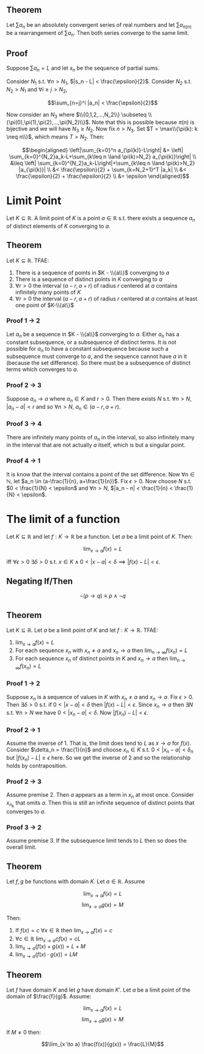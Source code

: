 ## Theorem

Let $\sum a_n$ be an absolutely convergent series of real numbers and let $\sum a_{\pi(n)}$ be a rearrangement of $\sum a_n$. Then both series converge to the same limit.

## Proof

Suppose $\sum a_n = L$ and let $s_n$ be the sequence of partial sums. 

Consider $N_1$ s.t. $\forall n > N_1$, $|s_n - L| < \frac{\epsilon}{2}$. Consider $N_2$ s.t. $N_2 > N_1$ and $\forall i \geq j > N_2$,

$$\sum_{n=j}^i |a_n| < \frac{\epsilon}{2}$$

Now consider an $N_3$ where $\\{0,1,2,...,N_2\\} \subseteq \\{\pi(0),\pi(1),\pi(2),...,\pi(N_2)\\}$. Note that this is possible because $\pi(n)$ is bijective and we will have $N_3 \geq N_2$. Now fix $n > N_3$. Set $T = \max\\{\pi(k): k \neq n\\}$, which means $T > N_2$. Then:

$$\begin{aligned}
\left|\sum_{k=0}^n a_{\pi(k)}-L\right| &= \left| \sum_{k=0}^{N_2}a_k-L+\sum_{k\leq n \land \pi(k)>N_2} a_{\pi(k)}\right| \\
&\leq \left| \sum_{k=0}^{N_2}a_k-L\right|+\sum_{k\leq n \land \pi(k)>N_2} |a_{\pi(k)}| \\
&< \frac{\epsilon}{2} + \sum_{k=N_2+1}^T |a_k| \\
&< \frac{\epsilon}{2} + \frac{\epsilon}{2} \\
&= \epsilon
\end{aligned}$$

# Limit Point

Let $K \subseteq \mathbb{R}$. A limit point of $K$ is a point $a \in \mathbb{R}$ s.t. there exists a sequence $a_n$ of distinct elements of $K$ converging to $a$. 

## Theorem

Let $K \subseteq \mathbb{R}$. TFAE:

1. There is a sequence of points in $K - \\{a\\}$ converging to $a$
2. There is a sequence of distinct points in $K$ converging to $a$
3. $\forall r > 0$ the interval $(a-r, a+r)$ of radius $r$ centered at $a$ contains infinitely many points of $K$
4. $\forall r > 0$ the interval $(a-r, a+r)$ of radius $r$ centered at $a$ contains at least one point of $K-\\{a\\}$

### Proof 1 -> 2

Let $a_n$ be a sequence in $K - \\{a\\}$ converging to $a$. Either $a_n$ has a constant subsequence, or a subsequence of distinct terms. It is not possible for $a_n$ to have a constant subsequence because such a subsequence must converge to $a$, and the sequence cannot have $a$ in it (because the set difference). So there must be a subsequence of distinct terms which converges to $a$.

### Proof 2 -> 3

Suppose $a_n \to a$ where $a_n \in K$ and $r>0$. Then there exists $N$ s.t. $\forall n > N$, $|a_n-a|<r$ and so $\forall n > N$, $a_n \in (a-r,a+r)$. 

### Proof 3 -> 4

There are infinitely many points of $a_n$ in the interval, so also infinitely many in the interval that are not actually $a$ itself, which is but a singular point.

### Proof 4 -> 1

It is know that the interval contains a point of the set difference. Now $\forall n \in \mathbb{N}$, let $a_n \in (a-\frac{1}{n}, a+\frac{1}{n})$. Fix $\epsilon > 0$. Now choose $N$ s.t. $0 < \frac{1}{N} < \epsilon$ and $\forall n > N$, $|a_n - n| < \frac{1}{n} < \frac{1}{N} < \epsilon$. 

# The limit of a function

Let $K \subseteq \mathbb{R}$ and let $f: K \to \mathbb{R}$ be a function. Let $a$ be a limit point of $K$. Then:

$$\lim_{x \to a} f(x)=L$$ 

iff $\forall \epsilon > 0$ $\exists \delta > 0$ s.t. $x \in K \land 0 < |x-a| < \delta \implies |f(x)-L|<\epsilon$.

## Negating If/Then

$$\neg (p \to q) \equiv p \land \neg q$$

## Theorem

Let $K \subseteq \mathbb{R}$. Let $a$ be a limit point of $K$ and let $f: K \to \mathbb{R}$. TFAE:

1. $\lim_{x \to a} f(x) = L$
2. For each sequence $x_n$ with $x_n \neq a$ and $x_n \to a$ then $\lim_{n \to \infty} f(x_n) = L$
3. For each sequence $x_n$ of distinct points in $K$ and $x_n \to a$ then $\lim_{n \to \infty} f(x_n) = L$

### Proof 1 -> 2

Suppose $x_n$ is a sequence of values in $K$ with $x_n \neq a$ and $x_n \to a$. Fix $\epsilon > 0$. Then $\exists \delta > 0$ s.t. if $0 < |x-a| < \delta$ then $|f(x)-L|<\epsilon$. Since $x_n \to a$ then $\exists N$ s.t. $\forall n > N$ we have $0 < |x_n - a| < \delta$. Now $|f(x_n) - L| < \epsilon$. 

### Proof 2 -> 1

Assume the inverse of 1. That is, the limit does tend to $L$ as $x \to a$ for $f(x)$. Consider $\delta_n = \frac{1}{n}$ and choose $x_n \in K$ s.t. $0 < |x_n - a| < \delta_n$ but $|f(x_n) - L| \geq \epsilon$ here. So we get the inverse of 2 and so the relationship holds by contraposition.

### Proof 2 -> 3

Assume premise 2. Then $a$ appears as a term in $x_n$ at most once. Consider $x_{n_k}$ that omits $a$. Then this is still an infinite sequence of distinct points that converges to $a$.

### Proof 3 -> 2

Assume premise 3. If the subsequence limit tends to $L$ then so does the overall limit. 

## Theorem

Let $f,g$ be functions with domain $K$. Let $a \in \mathbb{R}$. Assume 

$$\lim_{x \to a} f(x) = L$$
$$\lim_{x \to a} g(x) = M$$

Then:

1. If $f(x)=c$ $\forall x \in \mathbb{R}$ then $\lim_{x \to a} f(x) = c$
2. $\forall c \in \mathbb{R}$ $\lim_{x \to a} cf(x) = cL$
3. $\lim_{x \to a} (f(x)+g(x)) = L+M$
4.  $\lim_{x \to a} (f(x) \cdot g(x)) = LM$

## Theorem

Let $f$ have domain $K$ and let $g$ have domain $K'$. Let $a$ be a limit point of the domain of $\frac{f}{g}$. Assume:

$$\lim_{x \to a} f(x) = L$$
$$\lim_{x \to a} g(x) = M$$

If $M \neq 0$ then:

$$\lim_{x \to a} \frac{f(x)}{g(x)} = \frac{L}{M}$$




